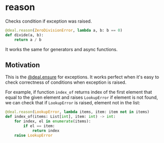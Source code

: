 # reason

Checks condition if exception was raised.

```python
@deal.reason(ZeroDivisionError, lambda a, b: b == 0)
def divide(a, b):
    return a / b
```

It works the same for generators and async functions.

## Motivation

This is the [@deal.ensure](./ensure) for exceptions. It works perfect when it's easy to check correctness of conditions when exception is raised.

For example, if function `index_of` returns index of the first element that equal to the given element and raises `LookupError` if element is not found, we can check that if `LookupError` is raised, element not in the list:

```python
@deal.reason(LookupError, lambda items, item: item not in items)
def index_of(items: List[int], item: int) -> int:
    for index, el in enumerate(items):
        if el == item:
            return index
    raise LookupError
```
